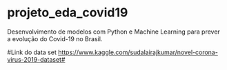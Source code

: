 # projeto_eda_covid19
Desenvolvimento de modelos com Python e Machine Learning para prever a evolução do Covid-19 no Brasil.

#Link  do  data set https://www.kaggle.com/sudalairajkumar/novel-corona-virus-2019-dataset#
